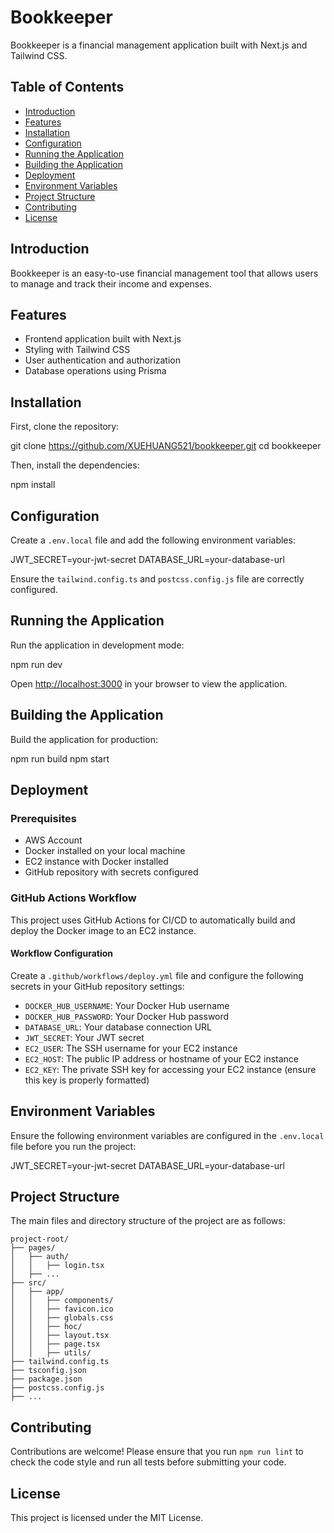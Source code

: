 # Bookkeeper

Bookkeeper is a financial management application built with Next.js and Tailwind CSS.

## Table of Contents

- [Introduction](#introduction)
- [Features](#features)
- [Installation](#installation)
- [Configuration](#configuration)
- [Running the Application](#running-the-application)
- [Building the Application](#building-the-application)
- [Deployment](#deployment)
- [Environment Variables](#environment-variables)
- [Project Structure](#project-structure)
- [Contributing](#contributing)
- [License](#license)

## Introduction

Bookkeeper is an easy-to-use financial management tool that allows users to manage and track their income and expenses.

## Features

- Frontend application built with Next.js
- Styling with Tailwind CSS
- User authentication and authorization
- Database operations using Prisma

## Installation

First, clone the repository:

git clone https://github.com/XUEHUANG521/bookkeeper.git
cd bookkeeper

Then, install the dependencies:

npm install

## Configuration

Create a `.env.local` file and add the following environment variables:

JWT_SECRET=your-jwt-secret
DATABASE_URL=your-database-url

Ensure the `tailwind.config.ts` and `postcss.config.js` file are correctly configured.

## Running the Application

Run the application in development mode:

npm run dev

Open [http://localhost:3000](http://localhost:3000) in your browser to view the application.

## Building the Application

Build the application for production:

npm run build
npm start

## Deployment

### Prerequisites

- AWS Account
- Docker installed on your local machine
- EC2 instance with Docker installed
- GitHub repository with secrets configured

### GitHub Actions Workflow

This project uses GitHub Actions for CI/CD to automatically build and deploy the Docker image to an EC2 instance.

#### Workflow Configuration

Create a `.github/workflows/deploy.yml` file and configure the following secrets in your GitHub repository settings:

- `DOCKER_HUB_USERNAME`: Your Docker Hub username
- `DOCKER_HUB_PASSWORD`: Your Docker Hub password
- `DATABASE_URL`: Your database connection URL
- `JWT_SECRET`: Your JWT secret
- `EC2_USER`: The SSH username for your EC2 instance
- `EC2_HOST`: The public IP address or hostname of your EC2 instance
- `EC2_KEY`: The private SSH key for accessing your EC2 instance (ensure this key is properly formatted)

## Environment Variables

Ensure the following environment variables are configured in the `.env.local` file before you run the project:

JWT_SECRET=your-jwt-secret
DATABASE_URL=your-database-url

## Project Structure

The main files and directory structure of the project are as follows:

```
project-root/
├── pages/
│   ├── auth/
│   │   ├── login.tsx
│   ├── ...
├── src/
│   ├── app/
│   │   ├── components/
│   │   ├── favicon.ico
│   │   ├── globals.css
│   │   ├── hoc/
│   │   ├── layout.tsx
│   │   ├── page.tsx
│   │   ├── utils/
├── tailwind.config.ts
├── tsconfig.json
├── package.json
├── postcss.config.js
├── ...
```

## Contributing

Contributions are welcome! Please ensure that you run `npm run lint` to check the code style and run all tests before submitting your code.

## License

This project is licensed under the MIT License.

